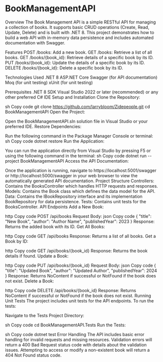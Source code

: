 # BookManagementAPI

Overview
The Book Management API is a simple RESTful API for managing a collection of books. It supports basic CRUD operations (Create, Read, Update, Delete) and is built with .NET 8. This project demonstrates how to build a web API with in-memory data persistence and includes automated documentation with Swagger.

Features
POST /books: Add a new book.
GET /books: Retrieve a list of all books.
GET /books/{book_id}: Retrieve details of a specific book by its ID.
PUT /books/{book_id}: Update the details of a specific book by its ID.
DELETE /books/{book_id}: Delete a specific book by its ID.

Technologies Used
.NET 8
ASP.NET Core
Swagger (for API documentation)
Moq (for unit testing)
xUnit (for unit testing)

Prerequisites
.NET 8 SDK
Visual Studio 2022 or later (recommended) or any other preferred C# IDE
Setup and Installation
Clone the Repository:

sh
Copy code
git clone https://github.com/larrybloom/Zidepeople.git
cd BookManagementAPI
Open the Project:

Open the BookManagementAPI.sln solution file in Visual Studio or your preferred IDE.
Restore Dependencies:

Run the following command in the Package Manager Console or terminal:
sh
Copy code
dotnet restore
Run the Application:

You can run the application directly from Visual Studio by pressing F5 or using the following command in the terminal:
sh
Copy code
dotnet run --project BookManagementAPI
Access the API Documentation:

Once the application is running, navigate to https://localhost:5001/swagger or http://localhost:5000/swagger in your web browser to view the automatically generated API documentation.
Project Structure
Controllers: Contains the BooksController which handles HTTP requests and responses.
Models: Contains the Book class which defines the data model for the API.
Data: Contains the IBookRepository interface and its implementation BookRepository for data persistence.
Tests: Contains unit tests for the BooksController.
API Endpoints
Add a New Book:

http
Copy code
POST /api/books
Request Body:
json
Copy code
{
  "title": "New Book",
  "author": "Author Name",
  "publishedYear": 2023
}
Response: Returns the added book with its ID.
Get All Books:

http
Copy code
GET /api/books
Response: Returns a list of all books.
Get a Book by ID:

http
Copy code
GET /api/books/{book_id}
Response: Returns the book details if found.
Update a Book:

http
Copy code
PUT /api/books/{book_id}
Request Body:
json
Copy code
{
  "title": "Updated Book",
  "author": "Updated Author",
  "publishedYear": 2024
}
Response: Returns NoContent if successful or NotFound if the book does not exist.
Delete a Book:

http
Copy code
DELETE /api/books/{book_id}
Response: Returns NoContent if successful or NotFound if the book does not exist.
Running Unit Tests
The project includes unit tests for the API endpoints. To run the tests:

Navigate to the Tests Project Directory:

sh
Copy code
cd BookManagementAPI.Tests
Run the Tests:

sh
Copy code
dotnet test
Error Handling
The API includes basic error handling for invalid requests and missing resources.
Validation errors will return a 400 Bad Request status code with details about the validation issues.
Attempting to access or modify a non-existent book will return a 404 Not Found status code.
